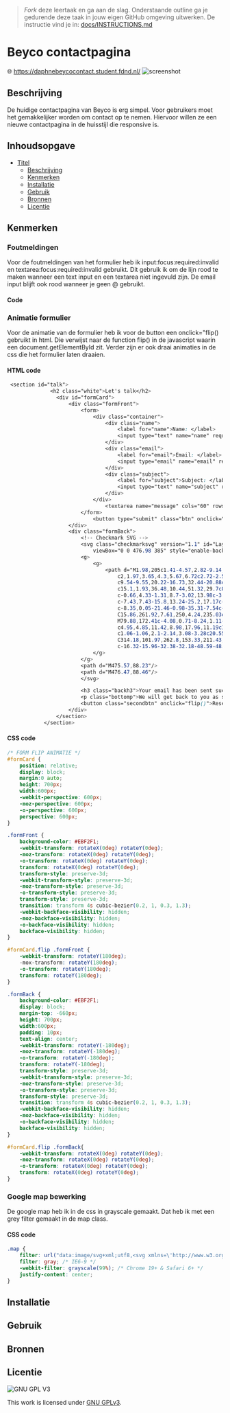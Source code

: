 > _Fork_ deze leertaak en ga aan de slag. Onderstaande outline ga je gedurende deze taak in jouw eigen GitHub omgeving uitwerken. De instructie vind je in: [docs/INSTRUCTIONS.md](docs/INSTRUCTIONS.md)

# Beyco contactpagina
🌐 https://daphnebeycocontact.student.fdnd.nl/
![screenshot](https://user-images.githubusercontent.com/69635977/137127263-e274d9e5-2531-4a88-a087-d65637da612f.png)

## Beschrijving
De huidige contactpagina van Beyco is erg simpel. Voor gebruikers moet het gemakkelijker worden om contact op te nemen. Hiervoor willen ze een nieuwe contactpagina in de huisstijl die responsive is.

## Inhoudsopgave

- [Titel](#titel)
  * [Beschrijving](#beschrijving)
  * [Kenmerken](#kenmerken)
  * [Installatie](#installatie)
  * [Gebruik](#gebruik)
  * [Bronnen](#bronnen)
  * [Licentie](#licentie)

## Kenmerken
### Foutmeldingen
Voor de foutmeldingen van het formulier heb ik input:focus:required:invalid en textarea:focus:required:invalid gebruikt. Dit gebruik ik om de lijn rood te maken wanneer een text input en een textarea niet ingevuld zijn. De email input blijft ook rood wanneer je geen @ gebruikt.
#### Code

### Animatie formulier
Voor de animatie van de formulier heb ik voor de button een onclick="flip() gebruikt in html. Die verwijst naar de function flip() in de javascript waarin een document.getElementById zit. Verder zijn er ook draai animaties in de css die het formulier laten draaien.
#### HTML code
```css
 <section id="talk">
              <h2 class="white">Let's talk</h2>
                <div id="formCard">
                    <div class="formFront">
                        <form>
                            <div class="container">
                                <div class="name">
                                    <label for="name">Name: </label>
                                    <input type="text" name="name" required/>
                                </div>
                                <div class="email">
                                    <label for="email">Email: </label>
                                    <input type="email" name="email" required/>
                                </div>
                                <div class="subject">
                                    <label for="subject">Subject: </label>
                                    <input type="text" name="subject" required/>
                                </div>
                            </div>
                                <textarea name="message" cols="60" rows="20" required></textarea>
                        </form>
                            <button type="submit" class="btn" onclick="flip()">Send</button>
                    </div>
                    <div class="formBack">
                        <!-- Checkmark SVG -->
                        <svg class="checkmarksvg" version="1.1" id="Layer_1" xmlns="http://www.w3.org/2000/svg" xmlns:xlink="http://www.w3.org/1999/xlink" x="0px" y="0px"
                            viewBox="0 0 476.98 385" style="enable-background:new 0 0 476.98 385;" xml:space="preserve">
                        <g>
                            <g>
                                <path d="M1.98,205c1.41-4.57,2.82-9.14,4.24-13.7c16.23-52.13,81.22-71.34,123.38-36.03c12.34,10.34,23.24,22.4,34.73,33.75
                                    c2,1.97,3.65,4.3,5.67,6.72c2.72-2.56,4.69-4.32,6.56-6.19c54.77-54.75,109.55-109.49,164.27-164.29
                                    c9.54-9.55,20.22-16.73,32.44-20.88c7.61-2.58,15.44-3.48,16.04-3.55c0.68-0.08,10.26-1.16,19.81,0.06
                                    c15.1,1.93,36.48,10.44,51.32,29.7c8.93,11.58,12.04,22.56,14.1,29.86l0,0c1.39,3.01,4.34,10.65,1.63,28.3
                                    c-0.66,4.33-1.31,8.7-3.02,13.98c-3.91,12.06-10.9,22.56-20.18,31.85c-75.54,75.61-151.13,151.18-226.72,226.74
                                    c-7.43,7.43-15.8,13.24-25.2,17.17c-5.84,2.44-12.58,3.97-12.58,3.97c-6.12,1.5-11.45,2.2-15.5,2.55
                                    c-8.35,0.05-21.46-0.98-35.31-7.54c-10.93-5.18-17.87-11.57-21.39-15.07c-29.96-29.85-59.64-59.99-89.65-89.78
                                    C15.86,261.92,7.61,250,4.24,235.03c-0.26-1.13-0.54-2.27-0.54-2.27s-0.94-4.16-1.49-7.5C1.65,221.76,1.37,214.47,1.98,205z
                                    M79.88,172.41c-4.08,0.71-8.24,1.11-12.23,2.17c-24.73,6.55-45.64,43.53-16.49,72.74c29.42,29.48,58.75,59.07,88.5,88.21
                                    c4.95,4.85,11.42,8.98,17.96,11.19c17.76,6.01,32.96,0.28,45.89-12.64c74.46-74.47,148.92-148.93,223.38-223.4
                                    c1.06-1.06,2.1-2.14,3.08-3.28c20.55-23.86,11.86-59.04-17.15-69.19c-18.48-6.46-33.92-1-47.28,12.37
                                    C314.18,101.97,262.8,153.33,211.43,204.7c-9.9,9.9-19.74,19.85-29.71,29.67c-7.86,7.76-13.72,8-21.53,0.37
                                    c-16.32-15.96-32.38-32.18-48.59-48.25C102.86,177.82,92.55,172.67,79.88,172.41z"/>
                            </g>
                        </g>
                        <path d="M475.57,88.23"/>
                        <path d="M476.47,88.46"/>
                        </svg>

                        <h3 class="backh3">Your email has been sent successfully!</h3>
                        <p class="bottomp">We will get back to you as soon as possible.</p>
                        <button class="secondbtn" onclick="flip()">Reset</button>
                    </div>
                </section>
            </section>
```
#### CSS code
```css
/* FORM FLIP ANIMATIE */
#formCard {
    position: relative;
    display: block;
    margin:0 auto;
    height: 700px;
    width:600px;
    -webkit-perspective: 600px;
    -moz-perspective: 600px;
    -o-perspective: 600px;
    perspective: 600px;
}

.formFront {
    background-color: #EBF2F1;
    -webkit-transform: rotateX(0deg) rotateY(0deg);
    -moz-transform: rotateX(0deg) rotateY(0deg);
    -o-transform: rotateX(0deg) rotateY(0deg);
    transform: rotateX(0deg) rotateY(0deg);
    transform-style: preserve-3d;
    -webkit-transform-style: preserve-3d;
    -moz-transform-style: preserve-3d;
    -o-transform-style: preserve-3d;
    transform-style: preserve-3d;
    transition: transform 4s cubic-bezier(0.2, 1, 0.3, 1.3);
    -webkit-backface-visibility: hidden;
    -moz-backface-visibility: hidden;
    -o-backface-visibility: hidden;
    backface-visibility: hidden;
}

#formCard.flip .formFront {
    -webkit-transform: rotateY(180deg);
    -mox-transform: rotateY(180deg);
    -o-transform: rotateY(180deg);
    transform: rotateY(180deg);
}

.formBack {
    background-color: #EBF2F1;
    display: block;
    margin-top: -660px;
    height: 700px;
    width:600px;
    padding: 10px;
    text-align: center;
    -webkit-transform: rotateY(-180deg);
    -moz-transform: rotateY(-180deg);
    -o-transform: rotateY(-180deg);
    transform: rotateY(-180deg);
    transform-style: preserve-3d;
    -webkit-transform-style: preserve-3d;
    -moz-transform-style: preserve-3d;
    -o-transform-style: preserve-3d;
    transform-style: preserve-3d;
    transition: transform 4s cubic-bezier(0.2, 1, 0.3, 1.3);
    -webkit-backface-visibility: hidden;
    -moz-backface-visibility: hidden;
    -o-backface-visibility: hidden;
    backface-visibility: hidden;
}

#formCard.flip .formBack{
    -webkit-transform: rotateX(0deg) rotateY(0deg);
    -moz-transform: rotateX(0deg) rotateY(0deg);
    -o-transform: rotateX(0deg) rotateY(0deg);
    transform: rotateX(0deg) rotateY(0deg);
}
```
### Google map bewerking
De google map heb ik in de css in grayscale gemaakt. Dat heb ik met een grey filter gemaakt in de map class.
#### CSS code
```css
.map {
    filter: url("data:image/svg+xml;utf8,<svg xmlns=\'http://www.w3.org/2000/svg\'><filter id=\'grayscale\'><feColorMatrix type=\'matrix\' values=\'0.3333 0.3333 0.3333 0 0 0.3333 0.3333 0.3333 0 0 0.3333 0.3333 0.3333 0 0 0 0 0 1 0\'/></filter></svg>#grayscale"); /* Firefox 10+ */
    filter: gray; /* IE6-9 */
    -webkit-filter: grayscale(99%); /* Chrome 19+ & Safari 6+ */
    justify-content: center;
}
```
## Installatie

## Gebruik

## Bronnen

## Licentie

![GNU GPL V3](https://www.gnu.org/graphics/gplv3-127x51.png)

This work is licensed under [GNU GPLv3](./LICENSE).
